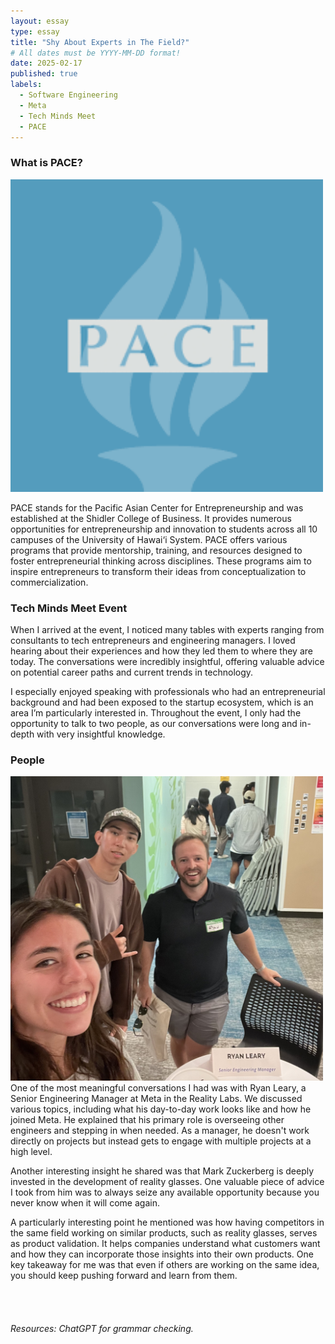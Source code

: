 ```yaml
---
layout: essay
type: essay
title: "Shy About Experts in The Field?"
# All dates must be YYYY-MM-DD format!
date: 2025-02-17
published: true
labels:
  - Software Engineering
  - Meta
  - Tech Minds Meet
  - PACE
---
```

### What is PACE?  
<img width="500px" class="rounded center pe-4" src="../img/essayTechMindsMeet/PACE.png">  

PACE stands for the Pacific Asian Center for Entrepreneurship and was established at the Shidler College of Business. It provides numerous opportunities for entrepreneurship and innovation to students across all 10 campuses of the University of Hawai‘i System. PACE offers various programs that provide mentorship, training, and resources designed to foster entrepreneurial thinking across disciplines. These programs aim to inspire entrepreneurs to transform their ideas from conceptualization to commercialization.  

### Tech Minds Meet Event  
When I arrived at the event, I noticed many tables with experts ranging from consultants to tech entrepreneurs and engineering managers. I loved hearing about their experiences and how they led them to where they are today. The conversations were incredibly insightful, offering valuable advice on potential career paths and current trends in technology.  

I especially enjoyed speaking with professionals who had an entrepreneurial background and had been exposed to the startup ecosystem, which is an area I’m particularly interested in. Throughout the event, I only had the opportunity to talk to two people, as our conversations were long and in-depth with very insightful knowledge.   

### People  
<img width="500px" class="rounded center pe-4" src="../img/essayTechMindsMeet/selfie.jpg">
One of the most meaningful conversations I had was with Ryan Leary, a Senior Engineering Manager at Meta in the Reality Labs. We discussed various topics, including what his day-to-day work looks like and how he joined Meta. He explained that his primary role is overseeing other engineers and stepping in when needed. As a manager, he doesn't work directly on projects but instead gets to engage with multiple projects at a high level.  

Another interesting insight he shared was that Mark Zuckerberg is deeply invested in the development of reality glasses. One valuable piece of advice I took from him was to always seize any available opportunity because you never know when it will come again.  

A particularly interesting point he mentioned was how having competitors in the same field working on similar products, such as reality glasses, serves as product validation. It helps companies understand what customers want and how they can incorporate those insights into their own products. One key takeaway for me was that even if others are working on the same idea, you should keep pushing forward and learn from them.  
<br>
<br>
<br>
<br>
*Resources: ChatGPT for grammar checking.*